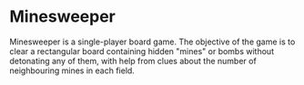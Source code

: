 # Minesweeper
Minesweeper is a single-player board game. 
The objective of the game is to clear a rectangular board containing hidden "mines" or bombs without detonating any of them, with help from clues about the number of neighbouring mines in each field.
